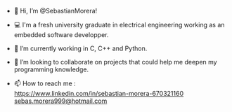 - 👋  Hi, I’m @SebastianMorera!

- 💻  I'm a fresh university graduate in electrical engineering working as an embedded software developper. 
- 🌱  I’m currently working in C, C++ and Python.

- 💞️  I’m looking to collaborate on projects that could help me deepen my programming knowledge.
- 📫  How to reach me : 
         <br> https://www.linkedin.com/in/sebastian-morera-670321160
         <br> sebas.morera999@hotmail.com

<!---
SebastianMorera/SebastianMorera is a ✨ special ✨ repository because its `README.md` (this file) appears on your GitHub profile.
You can click the Preview link to take a look at your changes.
--->
